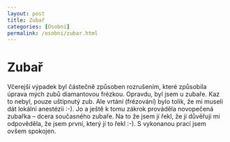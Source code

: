 ```yaml
---
layout: post
title: Zubař
categories: [Osobní]
permalink: /osobni/zubar.html
---
```

# Zubař

Včerejší výpadek byl částečně způsoben rozrušením, které způsobila úprava mých zubů diamantovou frézkou. Opravdu, byl jsem u zubaře. Kaz to nebyl, pouze uštípnutý zub. Ale vrtání (frézování) bylo tolik, že mi museli dát lokální anestézii :-). Jo a ještě k tomu zákrok prováděla novopečená zubařka – dcera současného zubaře. Na to že jsem jí řekl, že jí důvěřuji mi odpověděla, že jsem první, který jí to řekl :-). S vykonanou prací jsem ovšem spokojen.

